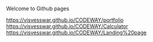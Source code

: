 Welcome to Github pages

 https://visvesswar.github.io/CODEWAY/portfolio
 https://visvesswar.github.io/CODEWAY/Calculator
 https://visvesswar.github.io/CODEWAY/Landing%20page
